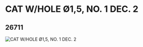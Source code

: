 # CAT W/HOLE Ø1,5, NO. 1 DEC. 2
## 26711
![CAT W/HOLE Ø1,5, NO. 1 DEC. 2](https://lc-www-live-s.legocdn.com/media/bricks/5/2/6152336.jpg)